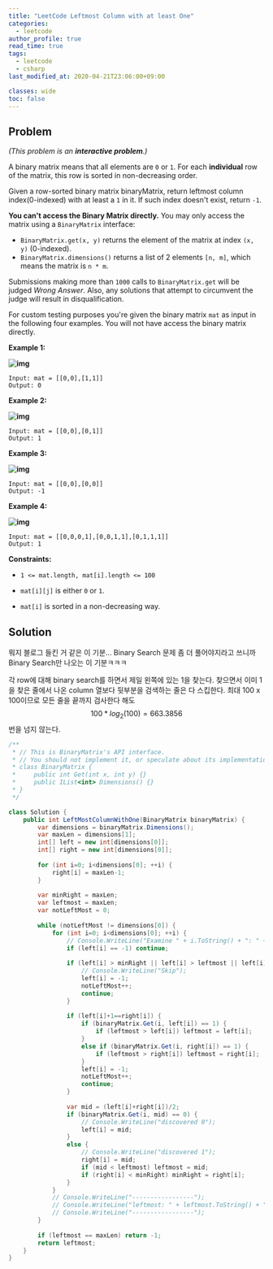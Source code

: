 ```yaml
---
title: "LeetCode Leftmost Column with at least One"
categories:
  - leetcode
author_profile: true
read_time: true
tags:
  - leetcode
  - csharp
last_modified_at: 2020-04-21T23:06:00+09:00

classes: wide
toc: false
---
```




## Problem

*(This problem is an **interactive problem**.)*

A binary matrix means that all elements are `0` or `1`. For each **individual** row of the matrix, this row is sorted in non-decreasing order.

Given a row-sorted binary matrix binaryMatrix, return leftmost column index(0-indexed) with at least a `1` in it. If such index doesn't exist, return `-1`.

**You can't access the Binary Matrix directly.** You may only access the matrix using a `BinaryMatrix` interface:

- `BinaryMatrix.get(x, y)` returns the element of the matrix at index `(x, y)` (0-indexed).
- `BinaryMatrix.dimensions()` returns a list of 2 elements `[n, m]`, which means the matrix is `n * m`.

Submissions making more than `1000` calls to `BinaryMatrix.get` will be judged *Wrong Answer*. Also, any solutions that attempt to circumvent the judge will result in disqualification.

For custom testing purposes you're given the binary matrix `mat` as input in the following four examples. You will not have access the binary matrix directly.

 

**Example 1:**

**![img](https://assets.leetcode.com/uploads/2019/10/25/untitled-diagram-5.jpg)**

```
Input: mat = [[0,0],[1,1]]
Output: 0
```

**Example 2:**

**![img](https://assets.leetcode.com/uploads/2019/10/25/untitled-diagram-4.jpg)**

```
Input: mat = [[0,0],[0,1]]
Output: 1
```

**Example 3:**

**![img](https://assets.leetcode.com/uploads/2019/10/25/untitled-diagram-3.jpg)**

```
Input: mat = [[0,0],[0,0]]
Output: -1
```

**Example 4:**

**![img](https://assets.leetcode.com/uploads/2019/10/25/untitled-diagram-6.jpg)**

```
Input: mat = [[0,0,0,1],[0,0,1,1],[0,1,1,1]]
Output: 1
```

 

**Constraints:**

- `1 <= mat.length, mat[i].length <= 100`

- `mat[i][j]` is either `0` or `1`.

- `mat[i]` is sorted in a non-decreasing way.

  

## Solution

뭐지 블로그 들킨 거 같은 이 기분... Binary Search 문제 좀 더 풀어야지라고 쓰니까 Binary Search만 나오는 이 기분ㅋㅋㅋ

각 row에 대해 binary search를 하면서 제일 왼쪽에 있는 1을 찾는다. 찾으면서 이미 1을 찾은 줄에서 나온 column 열보다 뒷부분을 검색하는 줄은 다 스킵한다. 최대 100 x 100이므로 모든 줄을 끝까지 검사한다 해도
$$
100*log_2(100)=663.3856
$$
번을 넘지 않는다.

```c#
/**
 * // This is BinaryMatrix's API interface.
 * // You should not implement it, or speculate about its implementation
 * class BinaryMatrix {
 *     public int Get(int x, int y) {}
 *     public IList<int> Dimensions() {}
 * }
 */

class Solution {
    public int LeftMostColumnWithOne(BinaryMatrix binaryMatrix) {
        var dimensions = binaryMatrix.Dimensions();
        var maxLen = dimensions[1];
        int[] left = new int[dimensions[0]];
        int[] right = new int[dimensions[0]];
        
        for (int i=0; i<dimensions[0]; ++i) {
            right[i] = maxLen-1;
        }
        
        var minRight = maxLen;
        var leftmost = maxLen;
        var notLeftMost = 0;
        
        while (notLeftMost != dimensions[0]) {
            for (int i=0; i<dimensions[0]; ++i) {
                // Console.WriteLine("Examine " + i.ToString() + ": " + left[i].ToString() + ", " + right[i].ToString());
                if (left[i] == -1) continue;
                
                if (left[i] > minRight || left[i] > leftmost || left[i]==right[i]) {
                    // Console.WriteLine("Skip");
                    left[i] = -1;
                    notLeftMost++;
                    continue;
                }
                
                if (left[i]+1==right[i]) {
                    if (binaryMatrix.Get(i, left[i]) == 1) {
                        if (leftmost > left[i]) leftmost = left[i];
                    }
                    else if (binaryMatrix.Get(i, right[i]) == 1) {
                        if (leftmost > right[i]) leftmost = right[i];
                    }
                    left[i] = -1;
                    notLeftMost++;
                    continue;
                }
                
                var mid = (left[i]+right[i])/2;
                if (binaryMatrix.Get(i, mid) == 0) {
                    // Console.WriteLine("discovered 0");
                    left[i] = mid;
                }
                else {
                    // Console.WriteLine("discovered 1");
                    right[i] = mid;
                    if (mid < leftmost) leftmost = mid;
                    if (right[i] < minRight) minRight = right[i];
                }
            }
            // Console.WriteLine("-----------------");
            // Console.WriteLine("leftmost: " + leftmost.ToString() + ", skipCount: " + notLeftMost);
            // Console.WriteLine("-----------------");
        }
        
        if (leftmost == maxLen) return -1;
        return leftmost;
    }
}
```
